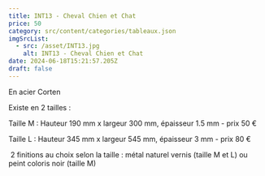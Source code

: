 ```yaml
---
title: INT13 - Cheval Chien et Chat
price: 50
category: src/content/categories/tableaux.json
imgSrcList:
  - src: /asset/INT13.jpg
    alt: INT13 - Cheval Chien et Chat
date: 2024-06-18T15:21:57.205Z
draft: false
---
```


En acier Corten

Existe en 2 tailles :

Taille M : Hauteur 190 mm x largeur 300 mm, épaisseur 1.5 mm - prix 50 €

Taille L : Hauteur 345 mm x largeur 545 mm, épaisseur 3 mm - prix 80 €

 2 finitions au choix selon la taille : métal naturel vernis (taille M et L) ou peint coloris noir (taille M)
